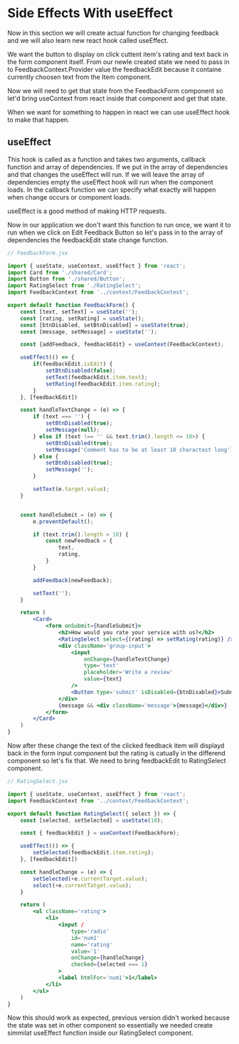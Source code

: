 # **Side Effects With useEffect**

Now in this section we will create actual function for changing feedback and we will also learn new react hook called useEffect.

We want the button to display on click cuttent item's rating and text back in the form component itself. From our newle created state we need to pass in to FeedbackContext.Provider value the feedbackEdit because it containe currently choosen text from the Item component.

Now we will need to get that state from the FeedbackForm component so let'd bring useContext from react inside that component and get that state.

When we want for something to happen in react we can use useEffect hook to make that happen.

## **useEffect**

This hook is called as a function and takes two arguments, callback function and array of dependencies. If we put in the array of dependencies and that changes the useEffect will run.
If we will leave the array of dependencies empty the useEffect hook will run when the component loads. In the callback function we can specify what exactly will happen when change occurs or component loads.

useEffect is a good method of making HTTP requests.

Now in our application we don't want this function to run once, we want it to run when we click on Edit Feedback Button so let's pass in to the array of dependencies the feedbackEdit state change function.

```jsx
// FeedbackForm.jsx

import { useState, useContext, useEffect } from 'react';
import Card from './shared/Card';
import Button from './shared/Button';
import RatingSelect from './RatingSelect';
import FeedbackContext from '../context/FeedbackContext';

export default function FeedbackForm() {
	const [text, setText] = useState('');
	const [rating, setRating] = useState();
	const [btnDisabled, setBtnDisabled] = useState(true);
	const [message, setMessage] = useState('');

    const {addFeedback, feedbackEdit} = useContext(FeedbackContext);

    useEffect(() => {
        if(feedbackEdit.isEdit) {
            setBtnDisabled(false);
            setText(feedbackEdit.item.text);
            setRating(feedbackEdit.item.rating);
        }
    }, [feedbackEdit])

    const handleTextChange = (e) => {
        if (text === '') {
            setBtnDisabled(true);
            setMessage(null);
        } else if (text !== '' && text.trim().length <= 10>) {
            setBtnDisabled(true);
            setMessage('Comment has to be at least 10 charactest long');
        } else {
            setBtnDisabled(true);
            setMessage('');
        }

        setText(e.target.value);
    }


    const handleSubmit = (e) => {
        e.preventDefault();

        if (text.trim().length > 10) {
            const newFeedback = {
                text,
                rating,
            }
        }

        addFeedback(newFeedback);

        setText('');
    }

    return (
        <Card>
            <form onSubmit={handleSubmit}>
                <h2>How would you rate your service with us?</h2>
                <RatingSelect select={(rating) => setRating(rating)} />
                <div className='group-input'>
                    <input
                        onChange={handleTextChange}
                        type='text'
                        placeholder='Write a review'
                        value={text}
                    />
                    <Button type='submit' isDisabled={btnDisabled}>Submit</Button>
                </div>
                {message && <div className='message'>{message}</div>}
            </form>
        </Card>
    )
}
```

Now after these change the text of the clicked feedback item will displayd back in the form input component but the rating is catually in the differend component so let's fix that. We need to bring feedbackEdit to RatingSelect component.

```jsx
// RatingSelect.jsx

import { useState, useContext, useEffect } from 'react';
import FeedbackContext from '../context/FeedbackContext';

export default function RatingSelect({ select }) => {
    const [selected, setSelected] = useState(10);

    const { feedbackEdit } = useContext(FeedbackForm);

    useEffect(() => {
        setSelected(feedbackEdit.item.rating);
    }, [feedbackEdit])

    const handleChange = (e) => {
        setSelected(+e.currentTarget.value);
        select(+e.currentTatget.value);
    }

    return (
        <ul className='rating'>
            <li>
                <input /
                    type='radio'
                    id='num1'
                    name='rating'
                    value='1'
                    onChange={handleChange}
                    checked={selected === 1}
                >
                <label htmlFor='num1'>1</label>
            </li>
        </ul>
    )
}

```

Now this should work as expected, previous version didn't worked because the state was set in other component so essentially we needed create simmilat useEffect function inside our RatingSelect component.
